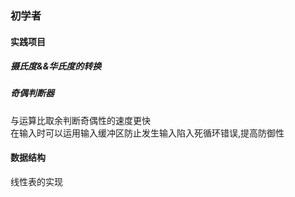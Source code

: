 ### 初学者
#### 实践项目
##### 摄氏度&&华氏度的转换   
##### 奇偶判断器
与运算比取余判断奇偶性的速度更快<br>
在输入时可以运用输入缓冲区防止发生输入陷入死循环错误,提高防御性
#### 数据结构
线性表的实现
